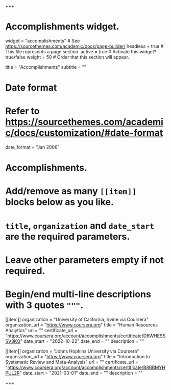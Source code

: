 +++
# Accomplishments widget.
widget = "accomplishments"  # See https://sourcethemes.com/academic/docs/page-builder/
headless = true  # This file represents a page section.
active = true  # Activate this widget? true/false
weight = 50  # Order that this section will appear.

title = "Accomplish&shy;ments"
subtitle = ""

# Date format
#   Refer to https://sourcethemes.com/academic/docs/customization/#date-format
date_format = "Jan 2006"

# Accomplishments.
#   Add/remove as many `[[item]]` blocks below as you like.
#   `title`, `organization` and `date_start` are the required parameters.
#   Leave other parameters empty if not required.
#   Begin/end multi-line descriptions with 3 quotes `"""`.

[[item]]
  organization = "University of California, Irvine via Coursera"
  organization_url = "https://www.coursera.org"
  title = "Human Resources Analytics"
  url = ""
  certificate_url = "https://www.coursera.org/account/accomplishments/certificate/D6WHESSSV8KQ"
  date_start = "2022-10-22"
  date_end = ""
  description = ""

[[item]]
  organization = "Johns Hopkins University via Coursera"
  organization_url = "https://www.coursera.org"
  title = "Introduction to Systematic Review and Meta-Analysis"
  url = ""
  certificate_url = "https://www.coursera.org/account/accomplishments/certificate/B8BBMYHPUL2R"
  date_start = "2021-03-01"
  date_end = ""
  description = ""
  
+++
